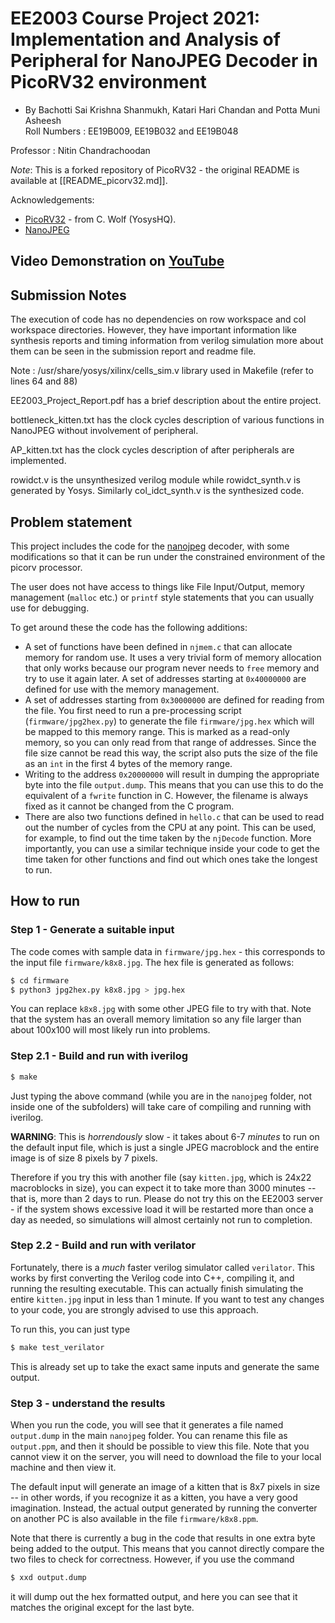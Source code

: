 
# EE2003 Course Project 2021: Implementation and Analysis of Peripheral for NanoJPEG Decoder in PicoRV32 environment 
- By Bachotti Sai Krishna Shanmukh, Katari Hari Chandan and Potta Muni Asheesh <br>
Roll Numbers : EE19B009, EE19B032 and EE19B048

Professor : Nitin Chandrachoodan

*Note*: This is a forked repository of PicoRV32 - the original README is available at [[README_picorv32.md]].

Acknowledgements:

- [PicoRV32](https://github.com/YosysHQ/picorv32) - from C. Wolf (YosysHQ).  
- [NanoJPEG](https://keyj.emphy.de/nanojpeg/)

## Video Demonstration on [YouTube](https://youtu.be/NSaNOSrShvE)

## Submission Notes
The execution of code has no dependencies on row workspace and col workspace directories. However, they have important information like synthesis reports and timing information from verilog simulation more about them can be seen in the submission report and readme file.

Note : /usr/share/yosys/xilinx/cells_sim.v library used in Makefile (refer to lines 64 and 88)

EE2003_Project_Report.pdf has a brief description about the entire project.

bottleneck_kitten.txt has the clock cycles description of various functions in NanoJPEG without involvement of peripheral.

AP_kitten.txt has the clock cycles description of after peripherals are implemented.

rowidct.v is the unsynthesized verilog module while rowidct_synth.v is generated by Yosys. Similarly col_idct_synth.v is the synthesized code.

## Problem statement
This project includes the code for the [nanojpeg](https://keyj.emphy.de/nanojpeg/) decoder, with some modifications so that it can be run under the constrained environment of the picorv processor.

The user does not have access to things like File Input/Output, memory management (`malloc` etc.) or `printf` style statements that you can usually use for debugging.

To get around these the code has the following additions:

- A set of functions have been defined in `njmem.c` that can allocate memory for random use.  It uses a very trivial form of memory allocation that only works because our program never needs to `free` memory and try to use it again later.  A set of addresses starting at `0x40000000` are defined for use with the memory management.
- A set of addresses starting from `0x30000000` are defined for reading from the file.  You first need to run a pre-processing script (`firmware/jpg2hex.py`) to generate the file `firmware/jpg.hex` which will be mapped to this memory range.  This is marked as a read-only memory, so you can only read from that range of addresses.  Since the file size cannot be read this way, the script also puts the size of the file as an `int` in the first 4 bytes of the memory range.
- Writing to the address `0x20000000` will result in dumping the appropriate byte into the file `output.dump`.  This means that you can use this to do the equivalent of a `fwrite` function in C.  However, the filename is always fixed as it cannot be changed from the C program.
- There are also two functions defined in `hello.c` that can be used to read out the number of cycles from the CPU at any point.  This can be used, for example, to find out the time taken by the `njDecode` function.  More importantly, you can use a similar technique inside your code to get the time taken for other functions and find out which ones take the longest to run.

## How to run

### Step 1 - Generate a suitable input
The code comes with sample data in `firmware/jpg.hex` - this corresponds to the input file `firmware/k8x8.jpg`.  The hex file is generated as follows:
```sh
$ cd firmware
$ python3 jpg2hex.py k8x8.jpg > jpg.hex
```

You can replace `k8x8.jpg` with some other JPEG file to try with that.  Note that the system has an overall memory limitation so any file larger than about 100x100 will most likely run into problems.

### Step 2.1 - Build and run with iverilog
```sh
$ make
```
Just typing the above command (while you are in the `nanojpeg` folder, not inside one of the subfolders) will take care of compiling and running with iverilog.

**WARNING**: This is *horrendously* slow - it takes about 6-7 *minutes* to run on the default input file, which is just a single JPEG macroblock and the entire image is of size 8 pixels by 7 pixels.

Therefore if you try this with another file (say `kitten.jpg`, which is 24x22 macroblocks in size), you can expect it to take more than 3000 minutes -- that is, more than 2 days to run.  Please do not try this on the EE2003 server - if the system shows excessive load it will be restarted more than once a day as needed, so simulations will almost certainly not run to completion.

### Step 2.2 - Build and run with verilator
Fortunately, there is a *much* faster verilog simulator called `verilator`.  This works by first converting the Verilog code into C++, compiling it, and running the resulting executable.  This can actually finish simulating the entire `kitten.jpg` input in less than 1 minute.  If you want to test any changes to your code, you are strongly advised to use this approach.

To run this, you can just type 
```sh
$ make test_verilator
```
This is already set up to take the exact same inputs and generate the same output.

### Step 3 - understand the results
When you run the code, you will see that it generates a file named `output.dump` in the main `nanojpeg` folder.  You can rename this file as `output.ppm`, and then it should be possible to view this file.  Note that you cannot view it on the server, you will need to download the file to your local machine and then view it.

The default input will generate an image of a kitten that is 8x7 pixels in size -- in other words, if you recognize it as a kitten, you have a very good imagination.  Instead, the actual output generated by running the converter on another PC is also available in the file `firmware/k8x8.ppm`. 

Note that there is currently a bug in the code that results in one extra byte being added to the output.  This means that you cannot directly compare the two files to check for correctness.  However, if you use the command
```sh
$ xxd output.dump
```
it will dump out the hex formatted output, and here you can see that it matches the original except for the last byte.


